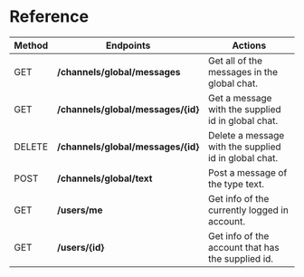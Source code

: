 # Reference

| Method    | Endpoints                          | Actions                                               |
|-----------|------------------------------------|-------------------------------------------------------|
| GET       | **/channels/global/messages**      | Get all of the messages in the global chat.
| GET       | **/channels/global/messages/{id}** | Get a message with the supplied id in global chat.
| DELETE    | **/channels/global/messages/{id}** | Delete a message with the supplied id in global chat.
| POST      | **/channels/global/text**          | Post a message of the type text.
| GET       | **/users/me**                      | Get info of the currently logged in account.
| GET       | **/users/{id}**                    | Get info of the account that has the supplied id.